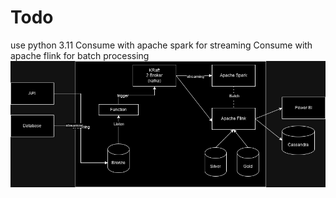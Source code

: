 # Todo 


use python 3.11
Consume with apache spark for streaming
Consume with apache flink for batch processing
![architecture](architecture.png)
